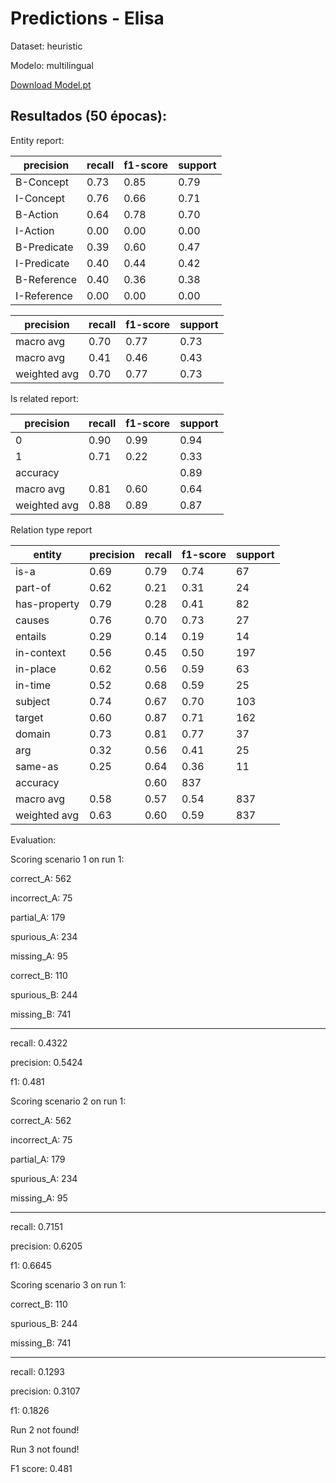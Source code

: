 # Predictions - Elisa

Dataset: heuristic

Modelo: multilingual

[Download Model.pt](https://drive.google.com/file/d/1k84X84c2_yzK-wKcATnLf76bTJkTqMrn/view?usp=sharing)


## Resultados (50 épocas):

Entity report:

| precision | recall | f1-score  | support |
|------|------|------|------|
|B-Concept|0.73|0.85|0.79|634|
|I-Concept|0.76|0.66|0.71|323|
|B-Action|0.64|0.78|0.70|175|
|I-Action|0.00|0.00|0.00|4|
|B-Predicate|0.39|0.60|0.47|53|
|I-Predicate|0.40|0.44|0.42|9|
|B-Reference|0.40|0.36|0.38|11|
|I-Reference|0.00|0.00|0.00|0|

| precision | recall | f1-score  | support |
|------|------|------|------|
|macro avg|0.70|0.77|0.73|1209|
|macro avg|0.41|0.46|0.43|1209|
|weighted avg|0.70|0.77|0.73|1209|

Is related report:

| precision | recall | f1-score  | support |
|------|------|------|------|
|0|0.90|0.99|0.94|6120         
|1|0.71|0.22|0.33|850         
|accuracy|||0.89|6970
|macro avg|0.81|0.60|0.64|6970
|weighted avg|0.88|0.89|0.87|6970
    

Relation type report

| entity | precision | recall | f1-score  | support |
|------|------|------|------|------|
|is-a|0.69|0.79|0.74|67|
|part-of|0.62|0.21|0.31|24|
|has-property|0.79|0.28|0.41|82|
|causes|0.76|0.70|0.73|27|
|entails|0.29|0.14|0.19|14|
|in-context|0.56|0.45|0.50|197|
|in-place|0.62|0.56|0.59|63|
|in-time|0.52|0.68|0.59|25|
|subject|0.74|0.67|0.70|103|
|target|0.60|0.87|0.71|162|
|domain|0.73|0.81|0.77|37|
|arg|0.32|0.56|0.41|25|
|same-as|0.25|0.64|0.36|11|
|accuracy||0.60|837|
|macro avg|0.58|0.57|0.54|837|
|weighted avg|0.63|0.60|0.59|837|
             

Evaluation:

Scoring scenario 1 on run 1:

correct_A: 562

incorrect_A: 75

partial_A: 179

spurious_A: 234

missing_A: 95

correct_B: 110

spurious_B: 244

missing_B: 741

--------------------

recall: 0.4322

precision: 0.5424

f1: 0.481

Scoring scenario 2 on run 1:

correct_A: 562

incorrect_A: 75

partial_A: 179

spurious_A: 234

missing_A: 95

--------------------

recall: 0.7151

precision: 0.6205

f1: 0.6645

Scoring scenario 3 on run 1:

correct_B: 110

spurious_B: 244

missing_B: 741

--------------------

recall: 0.1293

precision: 0.3107

f1: 0.1826

Run 2 not found!

Run 3 not found!


F1 score: 0.481
